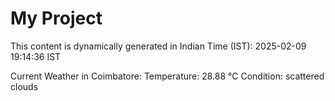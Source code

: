 # My Project

This content is dynamically generated in Indian Time (IST): 2025-02-09 19:14:36 IST


Current Weather in Coimbatore:
Temperature: 28.88 °C
Condition: scattered clouds

